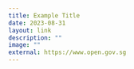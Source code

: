 ```yaml
---
title: Example Title
date: 2023-08-31
layout: link
description: ""
image: ""
external: https://www.open.gov.sg
---
```

